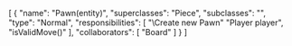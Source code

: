 [
  {
    "name": "Pawn(entity)",
    "superclasses": "Piece",
    "subclasses": "",
    "type": "Normal",
    "responsibilities": [
      "\\Create new Pawn"
      "Player player",
      "isValidMove()"
    ],
    "collaborators": [
      "Board"
    ]
  }
]